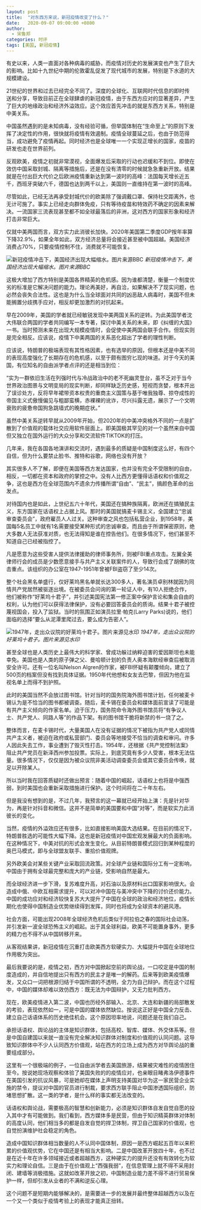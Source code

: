 ```yaml
---
layout: post
title:  "对东西方来说，新冠疫情改变了什么？"
date:   2020-09-07 09:00:00 +0800
author: 
  - 宋鲁郑
categories: 时评
tags: [美国, 新冠疫情]
---
```

有史以来，人类一直面对各种病毒的威胁，而疫情对历史的发展演变也产生了巨大的影响。比如十九世纪中期的伦敦霍乱促发了现代城市的发展，特别是下水道的大规模建设。

21世纪的世界和过去已经完全不同了。深度的全球化、互联网时代信息的即时传送和分享，导致目前正在全球肆虐的新冠疫情，由于东西方应对的显著差异，产生了巨大的地缘政治和经济外溢效应。这个效应首先冲击的就是东西方关系，特别是中美关系。

中国虽然遇到的是未知病毒，没有经验可循，但举国体制在“生命至上”的原则下发挥了决定性的作用，很快就将疫情有效遏制。疫情全球蔓延之后，也由于防范得当，成功避免了疫情再起。同时经济也是全球唯一一个实现正增长的国家，疫苗的研发也走在世界前列。

反观欧美，疫情之初就非常漠视，全面爆发后采取的行动也迟缓和不到位。即使在效仿中国采取封城、隔离等措施后，还是在没有清零的时候就急急重新开放。结果就是在付出巨大代价之后欧洲疫情重新达到第一波时的高峰：法国每天增长近五千，西班牙突破六千，德国也达到两千以上，美国则一直维持在第一波时的高峰。

尽管如此，已经无法再承受封城代价的欧美除了强调戴口罩、保持社交距离外，也无计可施了。事实上已经走向群体免疫，只有等待疫苗和特效药不确定的因素来解决。一流国家三流表现甚至都不如全球最落后的非洲，这对西方的国家形象和经济打击非常巨大。

仅就中美两国而言，双方实力此消彼长加快。2020年美国第二季度GDP按年率算下降32.9%，如果全年如此，双方经济总量将会接近甚至被中国超越。美国经济消费占70%，只要疫情控制不住，消费就不可能恢复。

![新冠疫情冲击下，美国经济出现大幅缩水。图片来源BBC]({{site.url}}/assets/images/20200831135449231.png)
*新冠疫情冲击下，美国经济出现大幅缩水。图片来源BBC*

这极大增加了西方特别是美国各界精英的危机感。因为谁都清楚，衡量一个制度优劣的标准是它解决问题的能力。理论再美好，再自洽，如果解决不了现实问题，也必然会丧失合法性。这也是为什么当全球面对共同的凶恶敌人病毒时，美国不但未能搁置分歧携手应对，相反却更加激烈的对抗起来。

早在2009年，美国的学者就已经敏锐发现中美两国关系的逆转。为此美国学者沈大伟联合两国的学者共同编写一本专著，探讨中美关系的未来，即《纠缠的大国》一书。当时预测未来在出现大规模疫情时，会促使中美两国会联手合作。但现实则是完全相反。应该说，疫情下中美两国的关系恶化超出了学者的理性判断。

应该说，特朗普的极端表现有其性格因素，也有选举的原因，但根本还是中美不同的表现高度强化了长期存在的危机感，以至于颇有图穷匕现的味道。对于今天的美国，有位知名的自由派学者点评的还是相当到位：

“实为一群依旧生活在列强时代与冷战政治中的老不死幽灵登台，虽不乏对于当今世界政治图景与文明变局的现实判断，却同样缺乏历史感，短视而贪婪，根本开出了误诊处方，反将早年裙带资本权贵的重商主义国策与基于唯我独尊、掠夺成性的帝国主义式傲慢偏见与粗鄙蛮横，赤裸裸的讹诈，尽兴抖露无遗，展示了一个文明衰败的疲惫帝国狗急跳墙式的晚期症状。”

虽然中美关系逆转早就从2009年开始，但2020年的中美冲突格外不同的一点是扩散到了价值观的载体社交应用软件层面上。即美国极其罕见的对一个虽然来自中国但又独立在国外运行的大众分享和交流软件TIKTOK的打压。

几年来，我在各国各地演讲和交流时，遇到最多的质疑是中国制度这么好，有四个自信，但为什么要禁止脸书、推特和谷歌，网络也没有开放？

其实很多人不了解，即便在美国等西方发达国家，也并没有完全不受限制的自由，相反，一切都在资本和政府的掌控之中。没有人比西方更懂得话语权和价值观之争，这也是西方在全球范围内不遗余力传播所谓“自由”、“民主”，搞颜色革命的出发点。

对待国内也是如此，上世纪五六十年代，美国还在搞种族隔离，欧洲还在搞殖民主义，东方国家在话语权上占据上风。那时的美国就搞麦卡锡主义，全国建立“忠诚审查委员会”，政府雇员人人过关。这种审查之风也包括私营企业，到1958年，美国每5名员工中就有1名需要接受某种形式的忠诚审查。而且由于所谓保密原则，绝大多数人无法获准对质，也无法得知是谁在控告他们。在很多情况下，他们甚至不知道自己已经被指控了。

凡是愿意为这些受害人提供法律援助的律师事务所，则被FBI重点攻击。左翼全美律师行会的成员是少数愿意接手与共产主义关联案件的人，导致行会成了胡佛的攻击重点。该组织的办公室在1947-1951年曾被FBI盗窃了至少14次。

整个社会黑名单盛行，仅好莱坞黑名单就长达300多人，著名演员卓别林就因为同情共产党居然被驱逐出境。在被委员会问询的第一轮证人中，有10人拒绝合作，他们被称作“好莱坞十君子”，并引述美国宪法第一修正案中保护言论和集会自由的权利，认为他们可以获得法律保护，没有必要回答委员会的质询。结果十君子被控蔑视国会，投入了监狱。当时的氛围正如演员拉里·帕克(Larry Parks)说的，他们面临的选择“要么从泥潭里爬过去，要么成为告密人”。

![1947年，走出众议院的好莱坞十君子。图片来源见水印]({{site.url}}/assets/images/20200831135732227.jpg)
*1947年，走出众议院的好莱坞十君子。图片来源见水印*

甚至全球也是人类历史上最伟大的科学家、曾成功躲过纳粹迫害的爱因斯坦也未能幸免。美国也是人类的原子弹之父、曼哈顿计划的负责人奥本海默经审查后被取消安全许可。还有一位名叫Nelson Algren的作家，被FBI怀疑有颠覆倾向，建立了500页的档案但没有找到具体证据。1950年代他想和女友去巴黎，但因为他在监视名单上而得不到护照。

此时的美国当然不会放过图书馆。针对当时的国务院海外图书馆计划，任何被麦卡锡认为是不恰当的图书都被调查。随后，麦卡锡在委员会和媒体面前宣读了可能是有共产主义倾向的作家名单。迫于压力，国务院命令海外图书馆员将“有争议人士、共产党人、同路人等”的作品下架。有的图书馆干脆将新禁的书一烧了之。

整体而言，在麦卡锡时代，大量美国人在没有证据的情况下被指为共产党人或同情共产主义者，被迫在政府或私营部门、委员会等地接受不恰当的调查和审问。许多人因此失去工作，事业遭到了毁灭性打击。1954年，还根据《共产党控制法案》阻止共产党员在新泽西州参加投票。实际上，到底究竟有多少人受害，根本无法估量。很多情况下，仅仅是因为被众议院非美活动调查委员会或其它委员会传唤，就足以开除某人。

所以当时我在回答质疑时还做出预言：随着中国的崛起，话语权上也将是中强西弱，到时美国也会重新采取措施进行保护。这个时间将在二十年左右。

但是我没有想到的是，不过几年，我预言的这一幕就已经开始上演：先是针对华为，再是针对抖音和微信。这并不是简单的美国要和中国“对等”，而是软实力此消彼长的变化。

当然，疫情的外溢效应还有很多，比如直接影响美国大选结果。在目前的情况下，特朗普胜选的可能性大幅下降。这也是新冠疫情对中国宏观发展最大的负面影响。在这种情况下，中美对抗的形式会发生变化。从目前特朗普模式回归到某种程度的奥巴马模式，即与全球盟友联手、重拾价值观牌。

另外欧美会对某些关键产业采取回流政策。对全球产业链和国际分工有一定影响，中国由于拥有全球最完整和庞大的产业链，受影响自然是最大。

而全球经济进一步下滑，复苏难度升高，对石油以及原材料出口国家影响很大。会造成中俄、中欧互相需求提升，可以对冲中国在与美冲突中下降的讨价还价能力。中国的成功应对和经济较快复苏大大提升了中国在全球的政治和经济地位，疫情长期化也使得中国制造业优势继续得到发挥，同时也将成为全球资本的避风港。

社会方面，可能出现2008年全球经济危机后类似于阿拉伯之春的国际社会动荡，并引发新一波全球恐怖主义的崛起。出于其全球利益，欧美不可能置身事外，更多的精力也不得不从中国转移开来。

从客观结果讲，新冠疫情在沉重打击欧美西方软硬实力、大幅提升中国在全球地位作用极为突出。

最后我要说的是，疫情之初，西方对中国掀起空前的舆论战，一口咬定是中国的制度造成的，并自信地提出只有西方的民主才是唯一的解药。后来等到欧美疫情爆发，又众口一词把根源归结于中国所谓的不透明，全力为自己辩护。而在这个过程中，中国的媒体却难以效仿西方：既无法为中国辩护，又无力批判西方。

现在，欧美疫情进入第二波，中国也历经外部输入、北京、大连和新疆的局部散发的考验，表现依然如一，可是中国的媒体依然缺位。按说这正好是中国全力反击、建立自己话语体系的历史绝佳机会。这个原因坦率地说，问题还是在我们自己。

承担话语权、舆论战的主体是知识群体，包括高校、智库、媒体、外交体系等。但是中国自建国以来就一直没有完全解决知识群体对制度和价值观的认同问题。这导致知识群体中不少人认同西方价值观，站在西方的立场上成为西方对华舆论战的重要组成部分。

这里有一个很极端的例子，一位自由派学者去美国旅游，结果被灾难性的疫情困住至今。按说她现场观察和体验了美国失败的的疫情应对，也亲眼目睹弗洛伊德事件在美国引发的抗议风暴，可是她却在媒体上声明支持美国对华为这一家民营企业实施的禁令，提议对中国的官员进行制裁，要求西方联手阻止中国渗透国际组织，防堵思想扩散。这一类的学者，是什么样的事实都无法改变的。

话语权和舆论战，需要极高的智慧和创新能力，必须是知识群体自发自觉自愿的投入其中才有可能做到。我们看到，西方媒体多是民营，但由于知识精英群体对体制的高度认同，他们相当多的都是自发自觉的捍卫体制，捍卫自己国家的价值观，也自觉扮演维护社会稳定的角色。

造成中国知识群体相当数量的人不认同中国体制，原因一是西方崛起五百年以来积累的价值观优势，它在中国还是有相当大影响。二是中国改革开放四十年，也不过是在近十年在许多领域接近或者超越西方，这种硬实力的提升还没有有效转化为软实力和理论自信。三是由于在价值观上“西强我弱”，在信息管理上就不得不采用封闭、建墙等消极措施。这就如改革开放之初，中国制造业能力差不得不进行贸易保护一样，但却引发从业者的不满和逆反心理。

这个问题不是短期内能够解决的，是需要进一步的发展并最终整体超越西方以及在一个又一个类似于疫情考验上的表现才能真正扭转。
